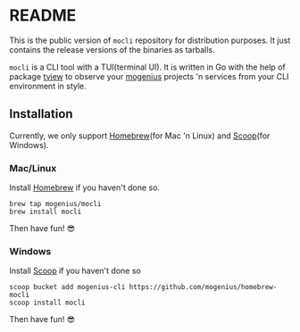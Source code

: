 # README

This is the public version of `mocli` repository for distribution purposes. It just contains the release versions of the binaries as tarballs.

`mocli` is a CLI tool with a TUI(terminal UI). It is written in Go with the help of package [tview](https://github.com/rivo/tview) to observe your [mogenius](https://mogenius.com/) projects 'n services from your CLI environment in style.

## Installation

Currently, we only support [Homebrew](https://brew.sh/)(for Mac 'n Linux) and [Scoop](https://scoop.sh/)(for Windows).

### Mac/Linux
Install [Homebrew](https://brew.sh/) if you haven't done so.

```
brew tap mogenius/mocli
brew install mocli
```

Then have fun! 😎

### Windows

Install [Scoop](https://scoop.sh/) if you haven't done so

```
scoop bucket add mogenius-cli https://github.com/mogenius/homebrew-mocli
scoop install mocli
```

Then have fun! 😎
